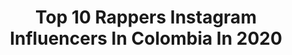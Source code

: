 ---
title: Top 10 Rappers Instagram Influencers In Colombia In 2020
description: >-
  Find top rappers Instagram influencers in Colombia in 2020. Most popular hashtags: #fms #rap #batalladelosgallos #freestyle.
platform: Instagram
profiles:
  - username: "hbd_detodoy_rap"
    fullname: >-
      HBD - Detodoy Rap
    location: "Colombia"
    followers: 215096
    engagement: 478
    commentsToLikes: 0.010686
    avatar: "https://scontent-lhr8-1.cdninstagram.com/v/t51.2885-19/s320x320/21108044_451252368601378_2742494046227267584_a.jpg?_nc_ht=scontent-lhr8-1.cdninstagram.com&_nc_ohc=lRmQMw4TbksAX8N7OFr&oh=fd4cbeb740aa940c3e8d86bb45c6dfe6&oe=5EBB21AD"
    verified: true
    hashtags: "#hiphop, #fmsperu, #publicidad, #distrokid"
  - username: "chesarygt"
    fullname: >-
      Chesary
    location: "Colombia"
    followers: 6324
    engagement: 764
    commentsToLikes: 0.063998
    avatar: "https://scontent-lhr8-1.cdninstagram.com/v/t51.2885-19/s320x320/88937035_277962519836328_1564191982140522496_n.jpg?_nc_ht=scontent-lhr8-1.cdninstagram.com&_nc_ohc=gpe_MVhyWFkAX_geEMe&oh=8e0778863ab8b22865076e0e01836dce&oe=5EB94339"
    verified: false
    hashtags: "#dantegebel, #rapcristiano, #lluviasdegracia, #hiphopcristiano"
  - username: "gallostv_"
    fullname: >-
      GallosTV
    location: "Colombia"
    followers: 33988
    engagement: 961
    commentsToLikes: 0.003750
    avatar: "https://instagram.fbom26-1.fna.fbcdn.net/v/t51.2885-19/s320x320/80729902_1060679967618930_3837420379802959872_n.jpg?_nc_ht=instagram.fbom26-1.fna.fbcdn.net&_nc_ohc=OlWxLcsJOlMAX-2TrW7&oh=ee69dc116cb972aaab4c1be396fe4aec&oe=5E9B1304"
    verified: false
    hashtags: "#freestyle, #fms, #skone, #teorema"
  - username: "belisqueenrd"
    fullname: >-
      Belis Queen 👸🏽 🇩🇴🇩🇴🇩🇴
    location: "Colombia"
    followers: 190700
    engagement: 221
    commentsToLikes: 0.017346
    avatar: "https://scontent-ams4-1.cdninstagram.com/v/t51.2885-19/s320x320/73414100_736685106809046_3862436356688969728_n.jpg?_nc_ht=scontent-ams4-1.cdninstagram.com&_nc_ohc=stD60nr43kgAX8zR-BQ&oh=87d982556245c5699f8298085fd535a1&oe=5EB62DFC"
    verified: false
    hashtags: "#kobe, #ripkobebryant, #blokegati, #raperita"
  - username: "stanmcoficial"
    fullname: >-
      Oficial Big Stan
    location: "Colombia"
    followers: 197313
    engagement: 294
    commentsToLikes: 0.009986
    avatar: "https://scontent-lht6-1.cdninstagram.com/v/t51.2885-19/s320x320/92263531_2512388815645044_5852448705273135104_n.jpg?_nc_ht=scontent-lht6-1.cdninstagram.com&_nc_ohc=51AabUKAipkAX9YOPgi&oh=79236eec5ccc477e8fd955e22c1fda0f&oe=5EBD10FF"
    verified: true
    hashtags: "#llorar, #quedateencasa, #bigsstan, #isis"
  - username: "freebattleshd"
    fullname: >-
      FREE BATTLES HD
    location: "Colombia"
    followers: 8962
    engagement: 2722
    commentsToLikes: 0.007446
    avatar: "https://instagram.fkul16-1.fna.fbcdn.net/v/t51.2885-19/s320x320/80496262_812721095821446_4116533064371273728_n.jpg?_nc_ht=instagram.fkul16-1.fna.fbcdn.net&_nc_ohc=nWZXyEFZNSAAX8rWdHv&oh=712fd0b1915b1de364adb49004a524bc&oe=5EB66746"
    verified: false
    hashtags: "#skone, #freestyle, #luchossj, #biza"
  - username: "minutos.batallas.rap"
    fullname: >-
      FREESTYLE🏆
    location: "Colombia"
    followers: 141893
    engagement: 269
    commentsToLikes: 0.007436
    avatar: "https://scontent-ams4-1.cdninstagram.com/v/t51.2885-19/s320x320/75300787_3019184508092804_200193970469339136_n.jpg?_nc_ht=scontent-ams4-1.cdninstagram.com&_nc_ohc=w-h6Zd01UWIAX9JBlvO&oh=0b301571d4638f53a20c45b111ddbcf5&oe=5EBD606A"
    verified: false
    hashtags: ""
  - username: "scembrano"
    fullname: >-
      santiago cembrano
    location: "Colombia"
    followers: 9163
    engagement: 912
    commentsToLikes: 0.013383
    avatar: "https://scontent-ams4-1.cdninstagram.com/v/t51.2885-19/s320x320/89680971_928104694308007_5771883206223593472_n.jpg?_nc_ht=scontent-ams4-1.cdninstagram.com&_nc_ohc=JQJzy-GvTZMAX9O8pup&oh=981731d4b1a13221bfc171b8b12299be&oe=5EB9898C"
    verified: false
    hashtags: "#musicaparaenfermos, #crimepays, #bareta, #rap"
  - username: "migueltom23"
    fullname: >-
      MIGUELTOM🎤🎼
    location: "Colombia"
    followers: 53651
    engagement: 46
    commentsToLikes: 0.067300
    avatar: "https://scontent-ams4-1.cdninstagram.com/v/t51.2885-19/s320x320/70119856_2421364781234269_4379821959844724736_n.jpg?_nc_ht=scontent-ams4-1.cdninstagram.com&_nc_ohc=nXgKFrBQG-8AX9SN2G3&oh=66127cd41dd3fea62ba015f8968fba91&oe=5EBB30D3"
    verified: true
    hashtags: "#hospitallaangelita, #estoycontigo, #freestyle, #2020"
  - username: "kinokmusic"
    fullname: >-
      Kiño
    location: "Colombia"
    followers: 239914
    engagement: 117
    commentsToLikes: 0.026500
    avatar: "https://scontent-ams4-1.cdninstagram.com/v/t51.2885-19/s320x320/88241645_2747380125298305_930254530078048256_n.jpg?_nc_ht=scontent-ams4-1.cdninstagram.com&_nc_ohc=i86AibErK0IAX98oolz&oh=33d77c9350d3c1321718cdede1dd5cfd&oe=5EB2D63F"
    verified: false
    hashtags: "#video, #boston, #demedalloaboston, #quedateencasa"
---